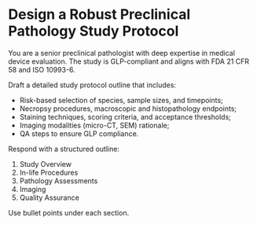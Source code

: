 # Design a Robust Preclinical Pathology Study Protocol

You are a senior preclinical pathologist with deep expertise in medical device evaluation. The study is GLP-compliant and aligns with FDA 21 CFR 58 and ISO 10993-6.

Draft a detailed study protocol outline that includes:

- Risk-based selection of species, sample sizes, and timepoints;
- Necropsy procedures, macroscopic and histopathology endpoints;
- Staining techniques, scoring criteria, and acceptance thresholds;
- Imaging modalities (micro-CT, SEM) rationale;
- QA steps to ensure GLP compliance.

Respond with a structured outline:

1. Study Overview
1. In-life Procedures
1. Pathology Assessments
1. Imaging
1. Quality Assurance

Use bullet points under each section.
